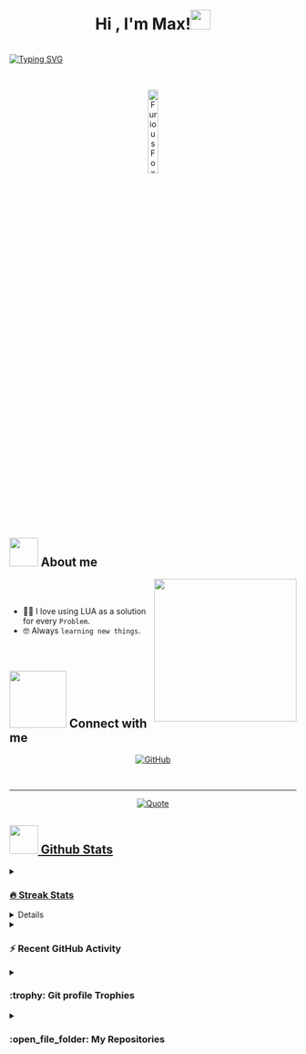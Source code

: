 <h1 align="center">Hi , I'm Max!<img src="https://media.giphy.com/media/hvRJCLFzcasrR4ia7z/giphy.gif" width="35"></h1>
<p align="center">

<br/><a href="https://github.com/MaxWaterhouse"><img src="https://readme-typing-svg.demolab.com?font=Fira+Code&weight=100&pause=1000&color=15F7E6&background=FF000000&width=435&lines=+%7C+Learning+Lua;Wanting+To+Learn+JavaScript" alt="Typing SVG" /></a>

<br>

<p align="center"> 
	<img src="https://komarev.com/ghpvc/?username=FuriousFoxGG&label=Profile%20views&color=555555&labelColor=000000&style=for-the-badge" alt="FuriousFoxGG" width=19.40%/>

</p>

	
## <picture><img src = "https://github.com/7oSkaaa/7oSkaaa/blob/main/Images/about_me.gif?raw=true" width = 50px></picture> About me

<picture> <img align="right" src="https://github.com/7oSkaaa/7oSkaaa/blob/main/Images/Right_Side.gif?raw=true" width = 250px></picture>

<br><br>

- :technologist: I love using LUA as a solution for every `Problem`.
- :nerd_face: Always `learning new things`.
<br>

## <picture> <img src="https://github.com/7oSkaaa/7oSkaaa/blob/main/Images/Connect-with-me.gif?raw=true" width="100px"> </picture> Connect with me
<p align="center">
	<a href="https://github.com/FuriousFoxGG"><img src="https://img.shields.io/badge/github-%23181717.svg?style=plastic&logo=github&logoColor=white" alt="GitHub"/></a>
</p>

<br> 

---

<p align = "center">
	<a href="https://github.com/FuriousFoxGG/FuriousFoxGG"> <img alt = "Quote" src="https://quotes-github-readme.vercel.app/api?type=horizontal&theme=tokyonight&animation=grow_out_in&quoteCategory=programming">
</p>

## <picture> <img src = "https://github.com/7oSkaaa/7oSkaaa/blob/main/Images/Statistics.gif?raw=true" width = 50px>  </picture> Github Stats

<details><summary><h3> 🔥 Streak Stats</h3></summary>

----	

<p align="center"><img src="https://github-readme-streak-stats.herokuapp.com/?user=FuriousFoxGG&theme=tokyonight_duo" alt="FuriousFoxGG" /></p>

</details>
  
<details><summary><h3>💻 GitHub Profile Stats</h3></summary>

----
	
<p align="center">
    <a href="https://github.com/FuriousFoxGG/FuriousFoxGG">
	    <img alt="FuriousFoxGG's Github Stats" src="https://github-readme-stats.vercel.app/api?username=FuriousFoxGG&show_icons=true&count_private=true&locale=en&theme=tokyonight&layout=compact" height="230px"/></a>
	  <img src="https://github-readme-stats.vercel.app/api/top-langs?username=FuriousFoxGG&langs_count=10&show_icons=true&locale=en&theme=tokyonight" alt="FuriousFoxGG" height="230px"/>
<br/>

  <b>Note:</b> Top languages is only a metric of the languages my public code consists of and doesn't reflect experience or skill level.
  </p>
</details>

<details><summary><h3>⚡ Recent GitHub Activity</h3></summary>

----
	
[![FuriousFoxGG's github activity graph](https://github-readme-activity-graph.cyclic.app/graph?username=FuriousFoxGG&theme=github)](https://github.com/7oSkaaa/github-readme-activity-graph)

 
</details>

<details><summary> <h3> :trophy: Git profile Trophies </h3></summary>

----
	
<p align="center"> <a href="https://github.com/FuriousFoxGG/FuriousFoxGG"><img src="https://github-profile-trophy.vercel.app/?username=FuriousFoxGG&layout=compact&theme=tokyonight&column=4&margin-w=15&margin-h=15" alt="FuriousFoxGG" /></a> </p>

[![@FuriousFoxGG's Holopin board](https://holopin.io/api/user/board?user=FuriousFoxGG)](https://holopin.io/@FuriousFoxGG)
	
</details>
	
<details><summary><h3> :open_file_folder: My Repositories </h3></summary>

----
	
<div>
  <p align="center">
	<a href="https://github.com/FuriousFoxGG/M-AOP">
      		<img src="https://github-readme-stats.vercel.app/api/pin/?username=FuriousFoxGG&repo=M-AOP&theme=tokyonight" alt="GitHub Stats" />
    	</a>
	<a href="https://github.com/FuriousFoxGG/M-Teleport">
      		<img src="https://github-readme-stats.vercel.app/api/pin/?username=FuriousFoxGG&repo=M-Teleport&theme=tokyonight" alt="GitHub Stats" />
  </p>
</div>
</details>
